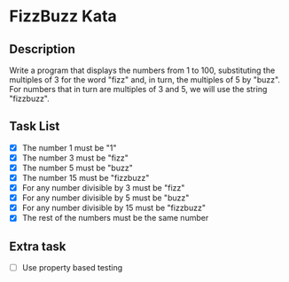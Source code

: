 # FizzBuzz Kata

## Description
Write a program that displays the numbers from 1 to 100, substituting the multiples of 3 for the word "fizz" and, in 
turn, the multiples of 5 by "buzz". For numbers that in turn are multiples of 3 and 5, we will use the string "fizzbuzz".

## Task List
- [x] The number 1 must be "1"
- [x] The number 3 must be "fizz"
- [x] The number 5 must be "buzz"
- [x] The number 15 must be "fizzbuzz"
- [x] For any number divisible by 3 must be "fizz"
- [x] For any number divisible by 5 must be "buzz"
- [x] For any number divisible by 15 must be "fizzbuzz"
- [x] The rest of the numbers must be the same number

## Extra task 
- [ ] Use property based testing